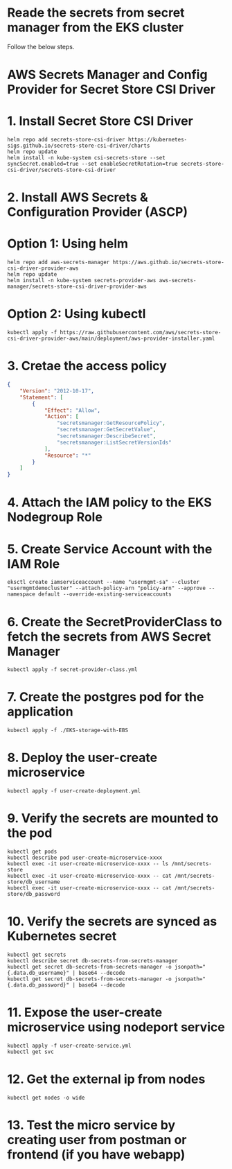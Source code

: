# Reade the secrets from secret manager from the EKS cluster

Follow the below steps.

# AWS Secrets Manager and Config Provider for Secret Store CSI Driver

# 1. Install Secret Store CSI Driver
```console
helm repo add secrets-store-csi-driver https://kubernetes-sigs.github.io/secrets-store-csi-driver/charts
helm repo update
helm install -n kube-system csi-secrets-store --set syncSecret.enabled=true --set enableSecretRotation=true secrets-store-csi-driver/secrets-store-csi-driver 
```
# 2. Install AWS Secrets & Configuration Provider (ASCP)

# Option 1: Using helm
```console
helm repo add aws-secrets-manager https://aws.github.io/secrets-store-csi-driver-provider-aws
helm repo update
helm install -n kube-system secrets-provider-aws aws-secrets-manager/secrets-store-csi-driver-provider-aws
```
# Option 2: Using kubectl
```console
kubectl apply -f https://raw.githubusercontent.com/aws/secrets-store-csi-driver-provider-aws/main/deployment/aws-provider-installer.yaml
```
# 3. Cretae the access policy
```json
{
    "Version": "2012-10-17",
    "Statement": [
        {
            "Effect": "Allow",
            "Action": [
                "secretsmanager:GetResourcePolicy",
                "secretsmanager:GetSecretValue",
                "secretsmanager:DescribeSecret",
                "secretsmanager:ListSecretVersionIds"
            ],
            "Resource": "*"
        }
    ]
}
```
# 4. Attach the IAM policy to the EKS Nodegroup Role 
# 5. Create Service Account with the IAM Role
```console
eksctl create iamserviceaccount --name "usermgmt-sa" --cluster "usermgmtdemocluster" --attach-policy-arn "policy-arn" --approve --namespace default --override-existing-serviceaccounts
```

# 6. Create the SecretProviderClass to fetch the secrets from AWS Secret Manager
```console
kubectl apply -f secret-provider-class.yml
```
# 7. Create the postgres pod for the application
```console
kubectl apply -f ./EKS-storage-with-EBS
```

# 8. Deploy the user-create microservice
```console
kubectl apply -f user-create-deployment.yml
```
# 9. Verify the secrets are mounted to the pod
```console
kubectl get pods
kubectl describe pod user-create-microservice-xxxx
kubectl exec -it user-create-microservice-xxxx -- ls /mnt/secrets-store
kubectl exec -it user-create-microservice-xxxx -- cat /mnt/secrets-store/db_username
kubectl exec -it user-create-microservice-xxxx -- cat /mnt/secrets-store/db_password
```
# 10. Verify the secrets are synced as Kubernetes secret
```console
kubectl get secrets
kubectl describe secret db-secrets-from-secrets-manager
kubectl get secret db-secrets-from-secrets-manager -o jsonpath="{.data.db_username}" | base64 --decode
kubectl get secret db-secrets-from-secrets-manager -o jsonpath="{.data.db_password}" | base64 --decode
```
# 11. Expose the user-create microservice using nodeport service
```console
kubectl apply -f user-create-service.yml
kubectl get svc
```
# 12. Get the external ip from nodes
```console
kubectl get nodes -o wide
```
# 13. Test the micro service by creating user from postman or frontend (if you have webapp)


